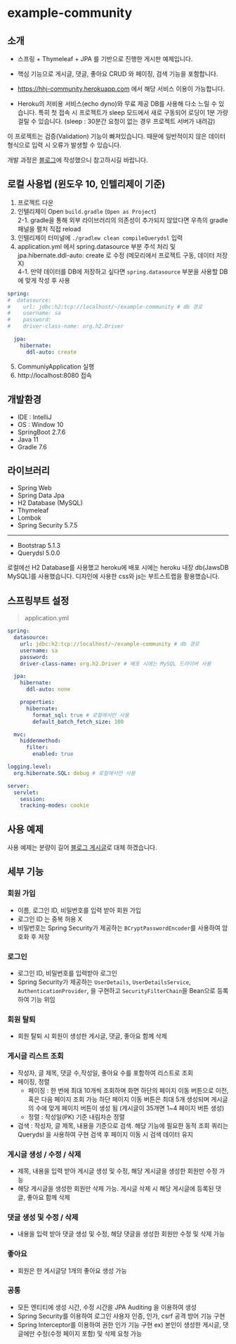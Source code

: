 # example-community

## 소개

* 스프링 + Thymeleaf + JPA 를 기반으로 진행한 게시판 예제입니다.
* 핵심 기능으로 게시글, 댓글, 좋아요 CRUD 와 페이징, 검색 기능을 포함합니다.

* https://hhj-community.herokuapp.com 에서 해당 서비스 이용이 가능합니다. 
* Heroku의 저비용 서비스(echo dyno)와 무료 제공 DB를 사용해 다소 느릴 수 있습니다. 특히 첫 접속 시 프로젝트가 sleep 모드에서 새로 구동되어 로딩이 1분 가량 걸릴 수 있습니다. (sleep : 30분간 요청이 없는 경우 프로젝트 서버가 내려감)

이 프로젝트는 검증(Validation) 기능이 빠져있습니다. 때문에 일반적이지 않은 데이터 형식으로 입력 시 오류가 발생할 수 있습니다.

개발 과정은 [블로그](https://velog.io/@gudwn357/series/community)에 작성했으니 참고하시길 바랍니다.

## 로컬 사용법 (윈도우 10, 인텔리제이 기준)
1. 프로젝트 다운
2. 인텔리제이 Open `build.gradle` (`Open as Project`)<br>
2-1. gradle을 통해 외부 라이브러리의 의존성이 추가되지 않았다면 우측의 gradle 패널을 펼처 직접 reload
3. 인텔리제이 터미널에 `./gradlew clean compileQuerydsl` 입력
4. application.yml 에서 spring.datasource 부분 주석 처리 및 jpa.hibernate.ddl-auto: create 로 수정 (메모리에서 프로젝트 구동, 데이터 저장 X)<br>
4-1. 만약 데이터를 DB에 저장하고 싶다면 `spring.datasource` 부분을 사용할 DB에 맞게 작성 후 사용
```yml
spring:
#  datasource:
#    url: jdbc:h2:tcp://localhost/~/example-community # db 경로
#    username: sa
#    password:
#    driver-class-name: org.h2.Driver

  jpa:
    hibernate:
      ddl-auto: create
```
5. CommuniyApplication 실행
6. http://localhost:8080 접속

## 개발환경
* IDE : IntelliJ
* OS : Window 10
* SpringBoot 2.7.6
* Java 11
* Gradle 7.6

## 라이브러리
* Spring Web
* Spring Data Jpa
* H2 Database (MySQL)
* Thymeleaf
* Lombok
* Spring Security 5.7.5

<hr>

* Bootstrap 5.1.3
* Querydsl 5.0.0

로컬에선 H2 Database를 사용했고 heroku에 배포 시에는 heroku 내장 db(JawsDB MySQL)를 사용했습니다.
디자인에 사용한 css와 js는 부트스트랩을 활용했습니다.

## 스프링부트 설정

> application.yml

```yml
spring:
  datasource:
    url: jdbc:h2:tcp://localhost/~/example-community # db 경로
    username: sa
    password:
    driver-class-name: org.h2.Driver # 배포 시에는 MySQL 드라이버 사용

  jpa:
    hibernate:
      ddl-auto: none

    properties:
      hibernate:
        format_sql: true # 로컬에서만 사용
        default_batch_fetch_size: 100

  mvc:
    hiddenmethod:
      filter:
        enabled: true

logging.level:
  org.hibernate.SQL: debug # 로컬에서만 사용

server:
  servlet:
    session:
    tracking-modes: cookie
```

## 사용 예제

사용 예제는 분량이 길어 [블로그 게시글](https://velog.io/@gudwn357/Spring-Example-Community-10)로 대체 하겠습니다.

## 세부 기능

### 회원 가입
* 이름, 로그인 ID, 비밀번호를 입력 받아 회원 가입
* 로그인 ID 는 중복 허용 X
* 비밀번호는 Spring Security가 제공하는 `BCryptPasswordEncoder`를 사용하여 암호화 후 저장

### 로그인
* 로그인 ID, 비밀번호를 입력받아 로그인
* Spring Security가 제공하는 `UserDetails`, `UserDetailsService`, `AuthenticationProvider`, 을 구현하고 `SecurityFilterChain`을 Bean으로 등록하여 기능 위임

### 회원 탈퇴
* 회원 탈퇴 시 회원이 생성한 게시글, 댓글, 좋아요 함께 삭제

### 게시글 리스트 조회
* 작성자, 글 제목, 댓글 수,작성일,	좋아요 수를 포함하여 리스트로 조회
* 페이징, 정렬
  * 페이징 : 한 번에 최대 10개씩 조회하며 화면 하단의 페이지 이동 버튼으로 이전, 혹은 다음 페이지 조회 가능
  하단 페이지 이동 버튼은 최대 5개 생성되며 게시글의 수에 맞게 페이지 버튼이 생성 됨 (게시글이 35개면 1~4 페이지 버튼 생성)
  * 정렬 : 작성일(PK) 기준 내림차순 정렬
* 검색 : 작성자, 글 제목, 내용을 기준으로 검색. 해당 기능에 필요한 동적 조회 쿼리는 Querydsl 을 사용하여 구현
검색 후 페이지 이동 시 검색 데이터 유지

### 게시글 생성 / 수정 / 삭제
* 제목, 내용을 입력 받아 게시글 생성 및 수정, 해당 게시글을 생성한 회원만 수정 가능
* 해당 게시글을 생성한 회원만 삭제 가능. 게시글 삭제 시 해당 게시글에 등록된 댓글, 좋아요 함께 삭제

### 댓글 생성 및 수정 / 삭제
* 내용을 입력 받아 댓글 생성 및 수정, 해당 댓글을 생성한 회원만 수정 및 삭제 가능

### 좋아요
* 회원은 한 게시글당 1개의 좋아요 생성 가능

### 공통
* 모든 엔티티에 생성 시간, 수정 시간을 JPA Auditing 을 이용하여 생성
* Spring Security를 이용하여 로그인 사용자 인증, 인가, csrf 공격 방어 기능 구현
* Spring Interceptor를 이용하여 권한 인가 기능 구현 ex) 본인이 생성한 게시글, 댓글에만 수정(수정 페이지 포함) 및 삭제 요청 가능



